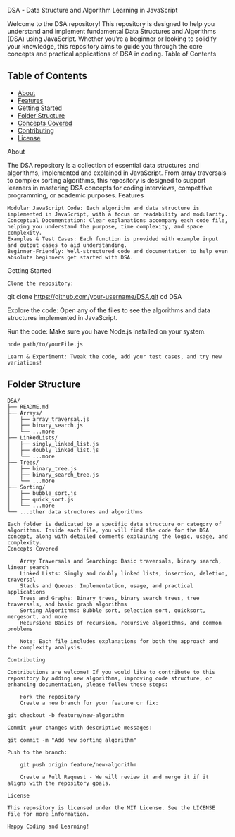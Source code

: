 DSA - Data Structure and Algorithm Learning in JavaScript

Welcome to the DSA repository! This repository is designed to help you understand and implement fundamental Data Structures and Algorithms (DSA) using JavaScript. Whether you're a beginner or looking to solidify your knowledge, this repository aims to guide you through the core concepts and practical applications of DSA in coding.
Table of Contents
## Table of Contents

- [About](#about)
- [Features](#features)
- [Getting Started](#getting-started)
- [Folder Structure](#folder-structure)
- [Concepts Covered](#concepts-covered)
- [Contributing](#contributing)
- [License](#license)

About

The DSA repository is a collection of essential data structures and algorithms, implemented and explained in JavaScript. From array traversals to complex sorting algorithms, this repository is designed to support learners in mastering DSA concepts for coding interviews, competitive programming, or academic purposes.
Features

    Modular JavaScript Code: Each algorithm and data structure is implemented in JavaScript, with a focus on readability and modularity.
    Conceptual Documentation: Clear explanations accompany each code file, helping you understand the purpose, time complexity, and space complexity.
    Examples & Test Cases: Each function is provided with example input and output cases to aid understanding.
    Beginner-Friendly: Well-structured code and documentation to help even absolute beginners get started with DSA.

Getting Started

    Clone the repository:

git clone https://github.com/your-username/DSA.git
cd DSA

Explore the code: Open any of the files to see the algorithms and data structures implemented in JavaScript.

Run the code: Make sure you have Node.js installed on your system.

    node path/to/yourFile.js

    Learn & Experiment: Tweak the code, add your test cases, and try new variations!

## Folder Structure

```plaintext
DSA/
├── README.md
├── Arrays/
│   ├── array_traversal.js
│   ├── binary_search.js
│   └── ...more
├── LinkedLists/
│   ├── singly_linked_list.js
│   ├── doubly_linked_list.js
│   └── ...more
├── Trees/
│   ├── binary_tree.js
│   ├── binary_search_tree.js
│   └── ...more
├── Sorting/
│   ├── bubble_sort.js
│   ├── quick_sort.js
│   └── ...more
└── ...other data structures and algorithms

Each folder is dedicated to a specific data structure or category of algorithms. Inside each file, you will find the code for the DSA concept, along with detailed comments explaining the logic, usage, and complexity.
Concepts Covered

    Array Traversals and Searching: Basic traversals, binary search, linear search
    Linked Lists: Singly and doubly linked lists, insertion, deletion, traversal
    Stacks and Queues: Implementation, usage, and practical applications
    Trees and Graphs: Binary trees, binary search trees, tree traversals, and basic graph algorithms
    Sorting Algorithms: Bubble sort, selection sort, quicksort, mergesort, and more
    Recursion: Basics of recursion, recursive algorithms, and common problems

    Note: Each file includes explanations for both the approach and the complexity analysis.

Contributing

Contributions are welcome! If you would like to contribute to this repository by adding new algorithms, improving code structure, or enhancing documentation, please follow these steps:

    Fork the repository
    Create a new branch for your feature or fix:

git checkout -b feature/new-algorithm

Commit your changes with descriptive messages:

git commit -m "Add new sorting algorithm"

Push to the branch:

    git push origin feature/new-algorithm

    Create a Pull Request - We will review it and merge it if it aligns with the repository goals.

License

This repository is licensed under the MIT License. See the LICENSE file for more information.

Happy Coding and Learning!
